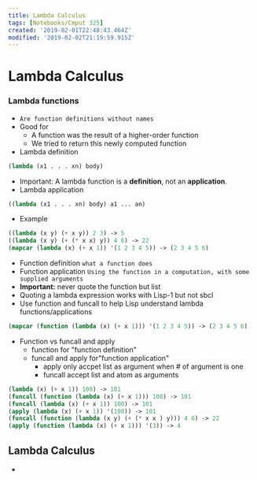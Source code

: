 ```yaml
---
title: Lambda Calculus
tags: [Notebooks/Cmput 325]
created: '2019-02-01T22:48:43.464Z'
modified: '2019-02-02T21:19:59.915Z'
---
```


# Lambda Calculus

### Lambda functions
 * `Are function definitions without names`
 * Good for
   * A function was the result of a higher-order function
   * We tried to return this newly computed function
 * Lambda definition
  ```lisp
  (lambda (x1 . . . xn) body)
  ```
  * Important: A lambda function is a **definition**, not an **application**.
  * Lambda application
  ```lisp
  ((lambda (x1 . . . xn) body) a1 ... an)
  ```
  * Example
  ```lisp
  ((lambda (x y) (+ x y)) 2 3) -> 5
  ((lambda (x y) (+ (* x x) y)) 4 6) -> 22
  (mapcar (lambda (x) (+ x 1)) '(1 2 3 4 5)) -> (2 3 4 5 6)
  ```
  * Function definition
  `what a function does`
  * Function application
  `Using the function in a computation, with some supplied arguments`
  * **Important:** never quote the function but list
  * Quoting a lambda expression works with Lisp-1 but not sbcl
  * Use function and funcall to help Lisp understand lambda functions/applications
  ```lisp
  (mapcar (function (lambda (x) (+ x 1))) '(1 2 3 4 5)) -> (2 3 4 5 6)
  ```
  * Function vs funcall and apply
    * function for "function definition"
    * funcall and apply for"function application"
      * apply only accpet list as argument when # of argument is one
       * funcall accept list and atom as arguments
  ```lisp
  (lambda (x) (+ x 1)) 100) -> 101
  (funcall (function (lambda (x) (+ x 1))) 100) -> 101
  (funcall (lambda (x) (+ x 1)) 100) -> 101
  (apply (lambda (x) (+ x 1)) '(100)) -> 101
  (funcall (function (lambda (x y) (+ (* x x ) y))) 4 6) -> 22
  (apply (function (lambda (x) (+ x 1))) '(3)) -> 4
  ```
  
## Lambda Calculus
  *

